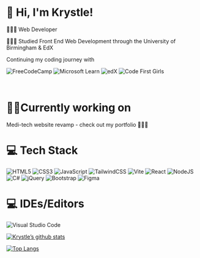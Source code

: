 # 👋 Hi, I'm Krystle!

 👩🏻‍💻 Web Developer<br/>
 
 👩🏻‍🎓 Studied Front End Web Development through the University of Birmingham & EdX<br/>

Continuing my coding journey with<br/>

![FreeCodeCamp](https://img.shields.io/badge/Freecodecamp-%23123.svg?&style=for-the-badge&logo=freecodecamp&logoColor=green)  ![Microsoft Learn](https://img.shields.io/badge/Microsoft_Learn-258ffa?style=for-the-badge&logo=microsoft&logoColor=white) ![edX](https://img.shields.io/badge/edX-%2302262B.svg?style=for-the-badge&logo=edX&logoColor=white) ![Code First Girls](https://img.shields.io/badge/Code%20First%20Girls-%23FF69B4.svg?&style=for-the-badge&logo=codefirstgirls&logoColor=white)

<br/>


# 👩‍💻Currently working on 
Medi-tech website revamp - check out my portfolio 👀🔥🤩


# 💻 Tech Stack
<!-- Badges from https://github.com/Ileriayo/markdown-badges -->
![HTML5](https://img.shields.io/badge/html5-%23E34F26.svg?style=for-the-badge&logo=html5&logoColor=white)
![CSS3](https://img.shields.io/badge/css3-%231572B6.svg?style=for-the-badge&logo=css3&logoColor=white)
![JavaScript](https://img.shields.io/badge/javascript-%23323330.svg?style=for-the-badge&logo=javascript&logoColor=%23F7DF1E)
![TailwindCSS](https://img.shields.io/badge/tailwindcss-%2338B2AC.svg?style=for-the-badge&logo=tailwind-css&logoColor=white)
![Vite](https://img.shields.io/badge/vite-%23646CFF.svg?style=for-the-badge&logo=vite&logoColor=white)
![React](https://img.shields.io/badge/react-%2320232a.svg?style=for-the-badge&logo=react&logoColor=%2361DAFB)
![NodeJS](https://img.shields.io/badge/node.js-6DA55F?style=for-the-badge&logo=node.js&logoColor=white)
![C#](https://img.shields.io/badge/c%23-%23239120.svg?style=for-the-badge&logo=csharp&logoColor=white)
![jQuery](https://img.shields.io/badge/jquery-%230769AD.svg?style=for-the-badge&logo=jquery&logoColor=white)
![Bootstrap](https://img.shields.io/badge/bootstrap-%238511FA.svg?style=for-the-badge&logo=bootstrap&logoColor=white)
![Figma](https://img.shields.io/badge/Figma-%2300C4CC.svg?style=for-the-badge&logo=figma&logoColor=white)



# 💻 IDEs/Editors <br/>

![Visual Studio Code](https://img.shields.io/badge/Visual%20Studio%20Code-0078d7.svg?style=for-the-badge&logo=visual-studio-code&logoColor=white)

[![Krystle’s github stats](https://github-readme-stats.vercel.app/api?username=krystlemurphy)](https://github.com/krystlemurphy)

[![Top Langs](https://github-readme-stats.vercel.app/api/top-langs/?username=krystlemurphy&layout=compact)](https://github.com/krystlemurphy)
